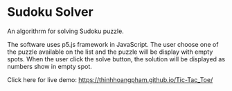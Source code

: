 # Sudoku Solver

An algorithrm for solving Sudoku puzzle.

The software uses p5.js framework in JavaScript. The user choose one of the puzzle available on the list and the puzzle will be display with empty spots. When the user click the solve button, the solution will be displayed as numbers show in empty spot.

Click here for live demo: https://thinhhoangpham.github.io/Tic-Tac_Toe/
